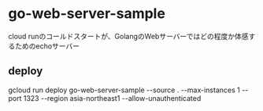 # go-web-server-sample

cloud runのコールドスタートが、GolangのWebサーバーではどの程度か体感するためのechoサーバー

## deploy

gcloud run deploy go-web-server-sample --source . --max-instances 1 --port 1323 --region asia-northeast1 --allow-unauthenticated
